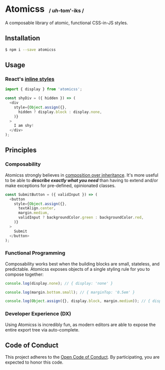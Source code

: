 # Atomicss  <sup><sub><sub>&nbsp;&nbsp;/ *uh*-**tom**'-iks /</sub></sub></sup>

A composable library of atomic, functional CSS-in-JS styles.

## Installation
```bash
$ npm i --save atomicss
```

## Usage

### React's [inline styles](https://facebook.github.io/react/docs/dom-elements.html#style)
```js
import { display } from 'atomicss';

const shyDiv = ({ hidden }) => (
  <div
    style={Object.assign({},
      hidden ? display.block : display.none,
    )}
  >
    I am shy!
  </div>
);
```

## Principles

### Composability
Atomicss strongly believes in [composition over inheritance](https://www.youtube.com/watch?v=wfMtDGfHWpA). It's more useful to be able to ***describe exactly what you need*** than having to extend and/or make exceptions for pre-defined, opinionated classes.

```js
const SubmitButton = ({ validInput }) => (
  <button
    style={Object.assign({},
      textAlign.center,
      margin.medium,
      validInput ? backgroundColor.green : backgroundColor.red,
    )}
  >
    Submit
  </button>
);
```

### Functional Programming
Composability works best when the building blocks are small, stateless, and predictable. Atomicss exposes objects of a single styling rule for you to compose together:
```js
console.log(display.none); // { display: 'none' }

console.log(margin.bottom.small); // { marginTop: '0.5em' }

console.log(Object.assign({}, display.block, margin.medium)); // { display: 'block', margin: '1em' }
```

### Developer Experience (DX)
Using Atomicss is incredibly fun, as modern editors are able to expose the entire export tree via auto-complete.

<!-- The Spotify Open Code of Conduct. This must be included. -->
## Code of Conduct
This project adheres to the [Open Code of Conduct][code-of-conduct]. By participating, you are expected to honor this code.

[code-of-conduct]: https://github.com/spotify/code-of-conduct/blob/master/code-of-conduct.md
